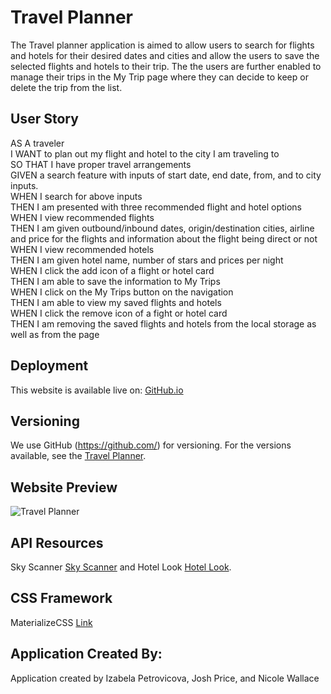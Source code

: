 # Travel Planner
The Travel planner application is aimed to allow users to search for flights and hotels for their desired dates and cities and allow the users to save the selected flights and hotels to their trip. The the users are further enabled to manage their trips in the My Trip page where they can decide to keep or delete the trip from the list.

## User Story 
AS A traveler <br>
I WANT to plan out my flight and hotel to the city I am traveling to<br>
SO THAT I have proper travel arrangements<br>
GIVEN a search feature with inputs of start date, end date, from, and to city inputs.<br>
WHEN I search for above inputs<br>
THEN I am presented with three recommended flight and hotel options <br>
WHEN I view recommended flights <br>
THEN I am given outbound/inbound dates, origin/destination cities, airline and price for the flights and information about the flight being direct or not <br>
WHEN I view recommended hotels <br>
THEN I am given hotel name, number of stars and prices per night<br>
WHEN I click the add icon of a flight or hotel card<br>
THEN I am able to save the information to My Trips <br>
WHEN I click on the My Trips button on the navigation<br>
THEN I am able to view my saved flights and hotels<br>
WHEN I click the remove icon of a fight or hotel card<br>
THEN I am removing the saved flights and hotels from the local storage as well as from the page<br>


## Deployment
This website is available live on: [GitHub.io](https://izabelacloud.github.io/Travel-Planner/)

## Versioning
We use GitHub (https://github.com/) for versioning. For the versions available, see the [Travel Planner](https://github.com/izabelacloud/Travel-Planner).

## Website Preview

![Travel Planner](TBD)

## API Resources
Sky Scanner [Sky Scanner](https://rapidapi.com/skyscanner/api/skyscanner-flight-search?endpoint=5aa1eab3e4b00687d3574279) and Hotel Look [Hotel Look](https://support.travelpayouts.com/hc/en-us/articles/115000343268-Hotels-data-API#31).

## CSS Framework
MaterializeCSS [Link](https://materializecss.com/)

## Application Created By: 
Application created by Izabela Petrovicova, Josh Price, and Nicole Wallace
